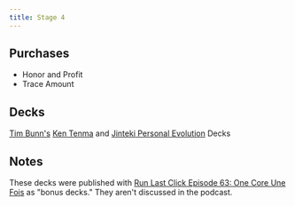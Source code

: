 ```yaml
---
title: Stage 4
---
```


## Purchases

* Honor and Profit
* Trace Amount

## Decks

[Tim Bunn's](http://teamcovenant.com/) [Ken Tenma](https://netrunnerdb.com/en/decklist/35561/run-last-click-beginner-deck-tim-ken-express-tenma) and [Jinteki Personal Evolution](https://netrunnerdb.com/en/decklist/35556/run-last-click-beginner-deck-tim-pe) Decks

## Notes

These decks were published with [Run Last Click Episode 63: One Core Une Fois](http://runlastclick.blogspot.ca/2016/08/episode-63-one-core-une-fois.html) as "bonus decks." They aren't discussed in the podcast.

